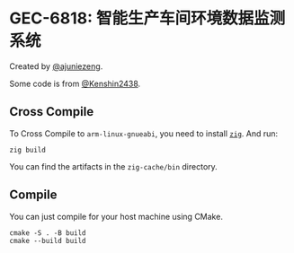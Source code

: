 # GEC-6818: 智能生产车间环境数据监测系统

Created by [@ajuniezeng](mailto:me@ajunie.com).

Some code is from [@Kenshin2438](https://github.com/Kenshin2438/GEC6818).

## Cross Compile

To Cross Compile to `arm-linux-gnueabi`, you need to install [`zig`](https://ziglang.org/download/). And run:

``` 
zig build
```

You can find the artifacts in the `zig-cache/bin` directory.

## Compile

You can just compile for your host machine using CMake.

```
cmake -S . -B build
cmake --build build
```
